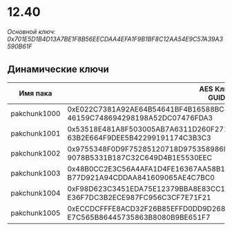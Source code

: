 # 12.40

###### Основной ключ: 0x701E5D1B4D13A7BE1F8B56EECDAA4EFA1F9B1BF8C12AA54E9C57A39A3590B61F

## Динамические ключи

| Имя пака     | AES Ключ<br/>GUID                                                                                       |
|--------------|---------------------------------------------------------------------------------------------------------|
| pakchunk1000 | 0xE022C7381A92AE64B54641BF4B16588BC45CD330A600AC5720130C5070E5D9A8<br/>46159C748694298198A52DC07476FDA3 |
| pakchunk1001 | 0x53518E481A8F503005AB7A6311D260F271DBDF6D481FAE7BD5D9211749C432CB<br/>63B2E664F9DEE5B42299191174C3B3C3 |
| pakchunk1002 | 0x9755348F0D9F75285120718D975358986F180C024451221F848E3A9C9812B77D<br/>9078B5331B187C32C649D4B1E5530EEC |
| pakchunk1003 | 0x48B0CC2E3C56A4AFA1D4FE16367AA58B1A56C2E8EE57C394670F8DA2E7D5EEC0<br/>B77D921A94CDDAA841609065AE4C7BC0 |
| pakchunk1004 | 0xF98D623C3451EDA75E12379BBA8E83CC18879202B473864EC209AB9D8631E37C<br/>E36F7DC3B2ECE987FC956C3CF7E71F21 |
| pakchunk1005 | 0xECCDCFFFE8ACD32F26B85EFFD0DD9D268F7A2773FF93DF7555AB2DFE56FB5DE7<br/>E7C565B86445735863B8080B9BE651F7 |

